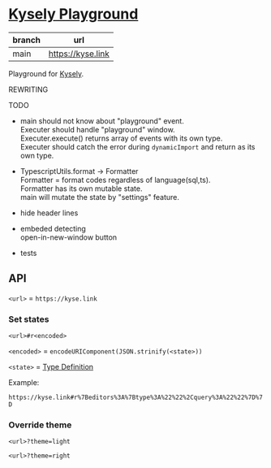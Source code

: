 # [Kysely Playground](https://kyse.link/)

| branch  | url                               |
|---------|-----------------------------------|
| main    | https://kyse.link                 |

Playground for [Kysely](https://github.com/kysely-org/kysely).

REWRITING


TODO
 * main should not know about "playground" event.  
    Executer should handle "playground" window.  
    Executer.execute() returns array of events with its own type.  
    Executer should catch the error during `dynamicImport` and return as its own type.

 * TypescriptUtils.format -> Formatter  
    Formatter = format codes regardless of language(sql,ts).  
    Formatter has its own mutable state.  
    main will mutate the state by "settings" feature.

 * hide header lines

 * embeded detecting  
     open-in-new-window button
    
 * tests

## API

`<url>` = `https://kyse.link`

### Set states

`<url>#r<encoded>`

`<encoded>` = `encodeURIComponent(JSON.strinify(<state>))`


`<state>` = [Type Definition](https://github.com/wirekang/kysely-playground/tree/main/src/lib/state/state.ts)

Example:

`https://kyse.link#r%7Beditors%3A%7Btype%3A%22%22%2Cquery%3A%22%22%7D%7D`

### Override theme

`<url>?theme=light`

`<url>?theme=right`
